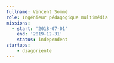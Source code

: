 ```yaml
---
fullname: Vincent Sommé
role: Ingénieur pédagogique multimédia
missions:
  - start: '2018-07-01'
    end: '2019-12-31'
    status: independent
startups:
    - diagoriente
---
```

